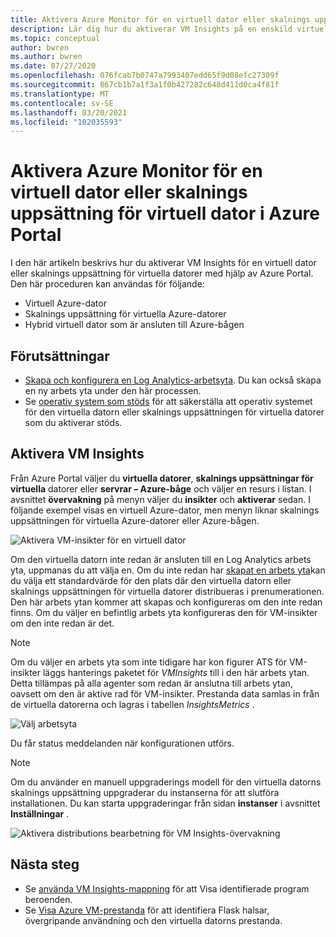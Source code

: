 ```yaml
---
title: Aktivera Azure Monitor för en virtuell dator eller skalnings uppsättning för virtuell dator i Azure Portal
description: Lär dig hur du aktiverar VM Insights på en enskild virtuell Azure-dator eller skalnings uppsättning för virtuella datorer med hjälp av Azure Portal.
ms.topic: conceptual
author: bwren
ms.author: bwren
ms.date: 07/27/2020
ms.openlocfilehash: 076fcab7b0747a7993407edd65f9d08efc27309f
ms.sourcegitcommit: 867cb1b7a1f3a1f0b427282c648d411d0ca4f81f
ms.translationtype: MT
ms.contentlocale: sv-SE
ms.lasthandoff: 03/20/2021
ms.locfileid: "102035593"
---
```

# <a name="enable-azure-monitor-for-single-virtual-machine-or-virtual-machine-scale-set-in-the-azure-portal"></a>Aktivera Azure Monitor för en virtuell dator eller skalnings uppsättning för virtuell dator i Azure Portal
I den här artikeln beskrivs hur du aktiverar VM Insights för en virtuell dator eller skalnings uppsättning för virtuella datorer med hjälp av Azure Portal. Den här proceduren kan användas för följande:

- Virtuell Azure-dator
- Skalnings uppsättning för virtuella Azure-datorer
- Hybrid virtuell dator som är ansluten till Azure-bågen

## <a name="prerequisites"></a>Förutsättningar

- [Skapa och konfigurera en Log Analytics-arbetsyta](./vminsights-configure-workspace.md). Du kan också skapa en ny arbets yta under den här processen.
- Se [operativ system som stöds](./vminsights-enable-overview.md#supported-operating-systems) för att säkerställa att operativ systemet för den virtuella datorn eller skalnings uppsättningen för virtuella datorer som du aktiverar stöds. 

## <a name="enable-vm-insights"></a>Aktivera VM Insights

Från Azure Portal väljer du **virtuella datorer**, **skalnings uppsättningar för virtuella** datorer eller **servrar – Azure-båge** och väljer en resurs i listan. I avsnittet **övervakning** på menyn väljer du **insikter** och **aktiverar** sedan. I följande exempel visas en virtuell Azure-dator, men menyn liknar skalnings uppsättningen för virtuella Azure-datorer eller Azure-bågen.

![Aktivera VM-insikter för en virtuell dator](media/vminsights-enable-portal/enable-vminsights-vm-portal.png)

Om den virtuella datorn inte redan är ansluten till en Log Analytics arbets yta, uppmanas du att välja en. Om du inte redan har [skapat en arbets yta](../logs/quick-create-workspace.md)kan du välja ett standardvärde för den plats där den virtuella datorn eller skalnings uppsättningen för virtuella datorer distribueras i prenumerationen. Den här arbets ytan kommer att skapas och konfigureras om den inte redan finns. Om du väljer en befintlig arbets yta konfigureras den för VM-insikter om den inte redan är det.

> [!NOTE]
> Om du väljer en arbets yta som inte tidigare har kon figurer ATS för VM-insikter läggs hanterings paketet för *VMInsights* till i den här arbets ytan. Detta tillämpas på alla agenter som redan är anslutna till arbets ytan, oavsett om den är aktive rad för VM-insikter. Prestanda data samlas in från de virtuella datorerna och lagras i tabellen *InsightsMetrics* .

![Välj arbetsyta](media/vminsights-enable-portal/select-workspace.png)

Du får status meddelanden när konfigurationen utförs.

>[!NOTE]
>Om du använder en manuell uppgraderings modell för den virtuella datorns skalnings uppsättning uppgraderar du instanserna för att slutföra installationen. Du kan starta uppgraderingar från sidan **instanser** i avsnittet **Inställningar** .

![Aktivera distributions bearbetning för VM Insights-övervakning](media/vminsights-enable-portal/onboard-vminsights-vm-portal-status.png)



## <a name="next-steps"></a>Nästa steg

* Se [använda VM Insights-mappning](vminsights-maps.md) för att Visa identifierade program beroenden. 
* Se [Visa Azure VM-prestanda](vminsights-performance.md) för att identifiera Flask halsar, övergripande användning och den virtuella datorns prestanda.
